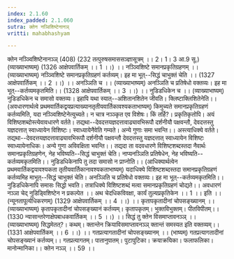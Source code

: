 ```yaml
---
index: 2.1.60
index_padded: 2.1.060
sutra: क्तेन नञ्विशिष्टेनानञ्
vritti: mahabhashyam

---
```

 क्तेन नञ्ञ्विशिष्टेनानञ्ञ् (408) (232 तत्पुरुषसमाससञ्ज्ञासूत्रम् ।। 2। 1। 3 आ.9 सू.) (व्याख्याभाष्यम्) (1326 आक्षेपवार्तिकम् ।। 1 ।।) ।। नञ्ञ्विशिष्टे समानप्रकृतिग्रहणम् ।। (व्याख्याभाष्यम्) नञ्ञ्विशिष्टे समानप्रकृतिग्रहणं कर्तव्यम्। इह मा भूत्--सिद्धं चाभुक्तं चेति ।। (1327 आक्षेपवार्तिकम् ।। 2 ।।) ।। अनञ्ञिति च ।। (व्याख्याभाष्यम्) अनञ्ञिति च प्रतिषेधो वक्तव्यः। इह मा भूत्--कर्तव्यमकृतमिति।। (1328 आक्षेपवार्तिकम् ।। 3 ।।) ।। नुडिडधिकेन च ।। (व्याख्याभाष्यम्) नुडिडधिकेन च समासो वक्तव्यः। इहापि यथा स्यात्--अशितानशितेन जीवति। क्लिष्टाक्लिशितेनेति।। (अवधारणार्थत्वे प्रथमवार्तिकद्वयप्रत्याख्यानतृतीयवार्तिकावश्यकताभाष्यम्) किमुच्यते समानप्रकृतिग्रहणं कर्तव्यमिति, यदा नञ्ञ्विशिष्टेनेत्युच्यते। न चात्र नञ्ञ्कृत एव विशेषः। किं तर्हि?। प्रकृतिकृतोपि। अयं विशिष्ठशब्दोस्त्येवावधारणे वर्तते। तद्यथा--देवदत्तयज्ञदत्तावाढ्यावभिरूपौ दर्शनीयौ पक्षवन्तौ, देवदत्तस्तु यज्ञदत्तात् स्वाध्यायेन विशिष्टः। स्वाध्यायेनैवेति गम्यते। अन्ये गुणाः समा भवन्ति।। अस्त्याधिक्ये वर्तते। तद्यथा--देवदत्तयज्ञदत्तावाढ्यावभिरूपौ दर्शनीयौ पक्षवन्तौ देवदत्तस्तु यज्ञदत्तात् स्वाध्यायेन विशिष्टः स्वाध्यायेनाधिकः। अन्ये गुणा अविवक्षिता भवन्ति।। तद्यदा ता वदवधारणे विशिष्टशब्दस्तदा नैवार्थः समानप्रकृतिग्रहणेन, नेह भविष्यति--सिद्धं चाभुक्तं चेति। नाप्यनञ्ञिति प्रतिषेधेन, नेह भविष्यति--कर्तव्यमकृतमिति।। नुडिडधिकेनापि तु तदा समासो न प्राप्नोति।। (आधिक्यार्थत्वेन प्रथमवार्तिकद्वयावश्यकता तृतीयवार्तिकानावश्यकताभाष्यम्) यदाधिक्ये विशिष्टशब्दस्तदा समानप्रकृतिग्रहणं कर्तव्यमिह माभूत्--सिद्धं चाभुक्तं चेति। अनञ्ञिति च प्रतिषेधो वक्तव्यः। इह मा भूत्--कर्तव्यमकृतमिति।। नुडिडधिकेनापि समासः सिद्धो भवति। तत्राधिक्ये विशिष्टशब्दं मत्वा समानप्रकृतिग्रहणं चोद्यते।। अवधारणं नञ्ञा चेद् नुडिडि्वशिष्टेन न प्रकल्पेत ।। अथ चेदधिकविवक्षा, कार्यं तुल्यप्रकृतिकेन ।। 1 ।। इति ।। (न्यूनतापूर्त्यधिकरणम्) (1329 आक्षेपवार्तिकम् ।। 4 ।।) ।। कृतापकृतादीनां चोपसङ्ख्यानम् ।। (व्याख्याभाष्यम्) कृतापकृतादीनां चोपसङ्ख्यानं कर्तव्यम्। कृतापकृतम्। भुक्तविभुक्तम्। पीतविपीतम्।। (1330 न्यासान्तरेणाक्षेपबाधकवार्तिकम् ।। 5 ।।) ।। सिद्धं तु क्तेन विसमाप्तावनञ्ञ् ।। (व्याख्याभाष्यम्) सिद्धमेतत्?। कथम्। क्तान्तेन क्रियाविसमाप्तावनञ्ञ् क्तान्तं समस्यत इति वक्तव्यम्।। (1331 आक्षेपवार्तिकम् ।। 6 ।।) ।। गतप्रत्यागतादीनां चोपसङ्ख्यानम् ।। (भाष्यम्) गतप्रत्यागतादीनां चोपसङ्ख्यानं कर्तव्यम्।। गतप्रत्यागतम्। पातानुपातम्। पुटापुटिका। क्रयाक्रयिका। फलाफलिका। मानोन्मानिका।। क्तेन नञ्ञ् ।। 59 ।। 